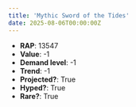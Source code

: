 ```yaml
---
title: 'Mythic Sword of the Tides'
date: 2025-08-06T00:00:00Z
---
```

- **RAP**: 13547
- **Value**: -1
- **Demand level**: -1
- **Trend**: -1
- **Projected?**: True
- **Hyped?**: True
- **Rare?**: True
